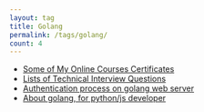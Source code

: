 ```yaml
---
layout: tag
title: Golang
permalink: /tags/golang/
count: 4
---
```


- [Some of My Online Courses Certificates](https://samirpaulb.github.io/blog-jekyll/posts/some-of-my-online-courses-certificates/)
- [Lists of Technical Interview Questions](https://samirpaulb.github.io/blog-jekyll/posts/lists-of-technical-interview-questions/)
- [Authentication process on golang web server](https://kination.github.io/posts/2020-05-22-authentication-process-golang-web-part-1/)
- [About golang, for python/js developer](https://kination.github.io/posts/2019-03-22-py-js-to-golang/)
